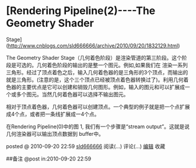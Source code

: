 #  [Rendering Pipeline(2)----The Geometry Shader
Stage](http://www.cnblogs.com/sld666666/archive/2010/09/20/1832129.html)

The Geometry Shader Stage（几何着色阶段）是渲染管道的第三阶段。这个阶段是可选的。几何着色阶段的输出的是整一个图元。例如,如果我们在
渲染一系列三角形。经过了顶点着色之后，输入几何着色器的是三角形的3个顶点，而输出的就是三角形。(注意的是，这个三个顶点已经被顶点着色器转换过了)。利用几何着
色器的主要优点是它可以创建和销毁几何图形。例如，输入的图元和可以扩展成一个或多个图元。当然几何着色器可以选择不输出图元。

相对于顶点着色器，几何着色器可以创建顶点。一个典型的例子就是把一个点扩展成4个点，或者把一条线扩展成一4个点。

在Rendering Pipeline(0)中的图 1, 我们有一个步骤是“stream output”。这就是说几何渲染器可以输出顶点数据到
buffer中。

posted @ 2010-09-20 22:59 [sld666666](http://www.cnblogs.com/sld666666/)
阅读(...) 评论(...) [编辑](https://i.cnblogs.com/EditPosts.aspx?postid=1832129) 收藏

##备注 
 @post in:2010-09-20 22:59